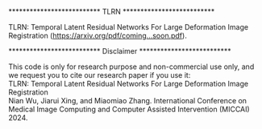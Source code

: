 ************************** TLRN ************************** 

TLRN: Temporal Latent Residual Networks For Large Deformation Image Registration (https://arxiv.org/pdf/coming...soon.pdf).


************************** Disclaimer ************************** 

This code is only for research purpose and non-commercial use only, and we request you to cite our research paper if you use it:  
TLRN: Temporal Latent Residual Networks For Large Deformation Image Registration  
Nian Wu, Jiarui Xing, and Miaomiao Zhang. International Conference on Medical Image Computing and Computer Assisted Intervention (MICCAI) 2024.
